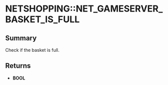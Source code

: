 # NETSHOPPING::NET_GAMESERVER_BASKET_IS_FULL

## Summary
Check if the basket is full.

## Returns
* **BOOL**